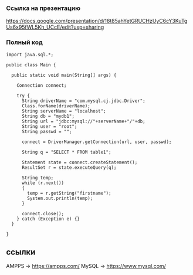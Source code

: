 ### Ссылка на презентацию
https://docs.google.com/presentation/d/18t85ahYetGRUCHzUyC6cY3KuTgUs6x95fWL5Kh_UCcE/edit?usp=sharing

### Полный код  
```
import java.sql.*;

public class Main {

  public static void main(String[] args) {
    
    Connection connect;
    
    try {
      String driverName = "com.mysql.cj.jdbc.Driver";
      Class.forName(driverName);
      String serverName = "localhost";
      String db = "mydb1";
      String url = "jdbc:mysql://"+serverName+"/"+db;
      String user = "root";
      String passwd = "";
      
      connect = DriverManager.getConnection(url, user, passwd);
      
      String q = "SELECT * FROM table1";
      
      Statement state = connect.createStatement();
      ResultSet r = state.executeQuery(q);
      
      String temp;
      while (r.next())
      {
        temp = r.getString("firstname");
        System.out.println(temp);
      }
      
      connect.close();
    } catch (Exception e) {}
  }

}
```


## ссылки

AMPPS -> https://ampps.com/
MySQL -> https://www.mysql.com/